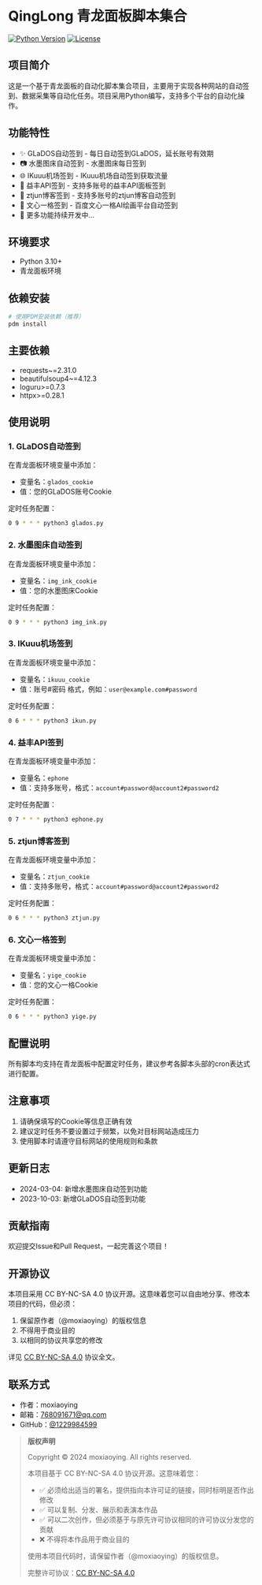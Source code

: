 # QingLong 青龙面板脚本集合
[![Python Version](https://img.shields.io/badge/python-3.10+-blue.svg)](https://www.python.org)
[![License](https://img.shields.io/badge/License-CC%20BY--NC--SA%204.0-lightgrey.svg)](https://creativecommons.org/licenses/by-nc-sa/4.0/deed.zh)

## 项目简介

这是一个基于青龙面板的自动化脚本集合项目，主要用于实现各种网站的自动签到、数据采集等自动化任务。项目采用Python编写，支持多个平台的自动化操作。

## 功能特性

- ✨ GLaDOS自动签到 - 每日自动签到GLaDOS，延长账号有效期
- 📷 水墨图床自动签到 - 水墨图床每日签到
- 🌐 IKuuu机场签到 - IKuuu机场自动签到获取流量
- 📱 益丰API签到 - 支持多账号的益丰API面板签到
- 📝 ztjun博客签到 - 支持多账号的ztjun博客自动签到
- 🎨 文心一格签到 - 百度文心一格AI绘画平台自动签到
- 🌟 更多功能持续开发中...

## 环境要求

- Python 3.10+
- 青龙面板环境

## 依赖安装

```bash
# 使用PDM安装依赖（推荐）
pdm install
```

## 主要依赖

- requests~=2.31.0
- beautifulsoup4~=4.12.3
- loguru>=0.7.3
- httpx>=0.28.1

## 使用说明

### 1. GLaDOS自动签到

在青龙面板环境变量中添加：
- 变量名：`glados_cookie`
- 值：您的GLaDOS账号Cookie

定时任务配置：
```bash
0 9 * * * python3 glados.py
```

### 2. 水墨图床自动签到

在青龙面板环境变量中添加：
- 变量名：`img_ink_cookie`
- 值：您的水墨图床Cookie

定时任务配置：
```bash
0 9 * * * python3 img_ink.py
```

### 3. IKuuu机场签到

在青龙面板环境变量中添加：
- 变量名：`ikuuu_cookie`
- 值：账号#密码 格式，例如：`user@example.com#password`

定时任务配置：
```bash
0 6 * * * python3 ikun.py
```

### 4. 益丰API签到

在青龙面板环境变量中添加：
- 变量名：`ephone`
- 值：支持多账号，格式：`account#password@account2#password2`

定时任务配置：
```bash
0 7 * * * python3 ephone.py
```

### 5. ztjun博客签到

在青龙面板环境变量中添加：
- 变量名：`ztjun_cookie`
- 值：支持多账号，格式：`account#password@account2#password2`

定时任务配置：
```bash
0 6 * * * python3 ztjun.py
```

### 6. 文心一格签到

在青龙面板环境变量中添加：
- 变量名：`yige_cookie`
- 值：您的文心一格Cookie

定时任务配置：
```bash
0 6 * * * python3 yige.py
```

## 配置说明

所有脚本均支持在青龙面板中配置定时任务，建议参考各脚本头部的cron表达式进行配置。

## 注意事项

1. 请确保填写的Cookie等信息正确有效
2. 建议定时任务不要设置过于频繁，以免对目标网站造成压力
3. 使用脚本时请遵守目标网站的使用规则和条款

## 更新日志

- 2024-03-04: 新增水墨图床自动签到功能
- 2023-10-03: 新增GLaDOS自动签到功能

## 贡献指南

欢迎提交Issue和Pull Request，一起完善这个项目！

## 开源协议

本项目采用 CC BY-NC-SA 4.0 协议开源。这意味着您可以自由地分享、修改本项目的代码，但必须：
1. 保留原作者（@moxiaoying）的版权信息
2. 不得用于商业目的
3. 以相同的协议共享您的修改

详见 [CC BY-NC-SA 4.0](https://creativecommons.org/licenses/by-nc-sa/4.0/deed.zh) 协议全文。

## 联系方式

- 作者：moxiaoying
- 邮箱：768091671@qq.com
- GitHub：[@1229984599](https://github.com/1229984599)

> **版权声明**
> 
> Copyright © 2024 moxiaoying. All rights reserved.
> 
> 本项目基于 CC BY-NC-SA 4.0 协议开源。这意味着您：
> - ✅ 必须给出适当的署名，提供指向本许可证的链接，同时标明是否作出修改
> - ✅ 可以复制、分发、展示和表演本作品
> - ✅ 可以二次创作，但必须基于与原先许可协议相同的许可协议分发您的贡献
> - ❌ 不得将本作品用于商业目的
> 
> 使用本项目代码时，请保留作者（@moxiaoying）的版权信息。
> 
> 完整许可协议：[CC BY-NC-SA 4.0](https://creativecommons.org/licenses/by-nc-sa/4.0/deed.zh)

